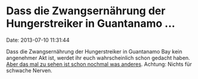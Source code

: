Dass die Zwangsernährung der Hungerstreiker in Guantanamo \...
==============================================================

Date: 2013-07-10 11:31:44

Dass die Zwangsernährung der Hungerstreiker in Guantanamo Bay kein
angenehmer Akt ist, werdet ihr euch wahrscheinlich schon gedacht haben.
[Aber das mal zu sehen ist schon nochmal was
anderes](http://www.guardian.co.uk/world/video/2013/jul/08/mos-def-force-fed-guantanamo-bay-video).
Achtung: Nichts für schwache Nerven.
